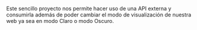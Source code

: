 Este sencillo proyecto nos permite hacer uso de una API externa y consumirla
además de poder cambiar el modo de visualización de nuestra web ya sea en modo
Claro o modo Oscuro.
